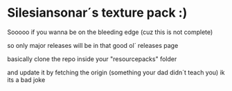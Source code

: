 # Silesiansonar´s texture pack :)

Sooooo if you wanna be on the bleeding edge (cuz this is not complete)

so only major releases will be in that good ol´ releases page

basically clone the repo inside your "resourcepacks" folder

and update it by fetching the origin (something your dad didn´t teach you) ik its a bad joke